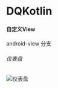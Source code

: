 # DQKotlin

#### 自定义View 
android-view 分支
###### 仪表盘
![仪表盘](https://upload-images.jianshu.io/upload_images/4997216-16a358f813540fc9.png?imageMogr2/auto-orient/strip%7CimageView2/2/w/1240)
